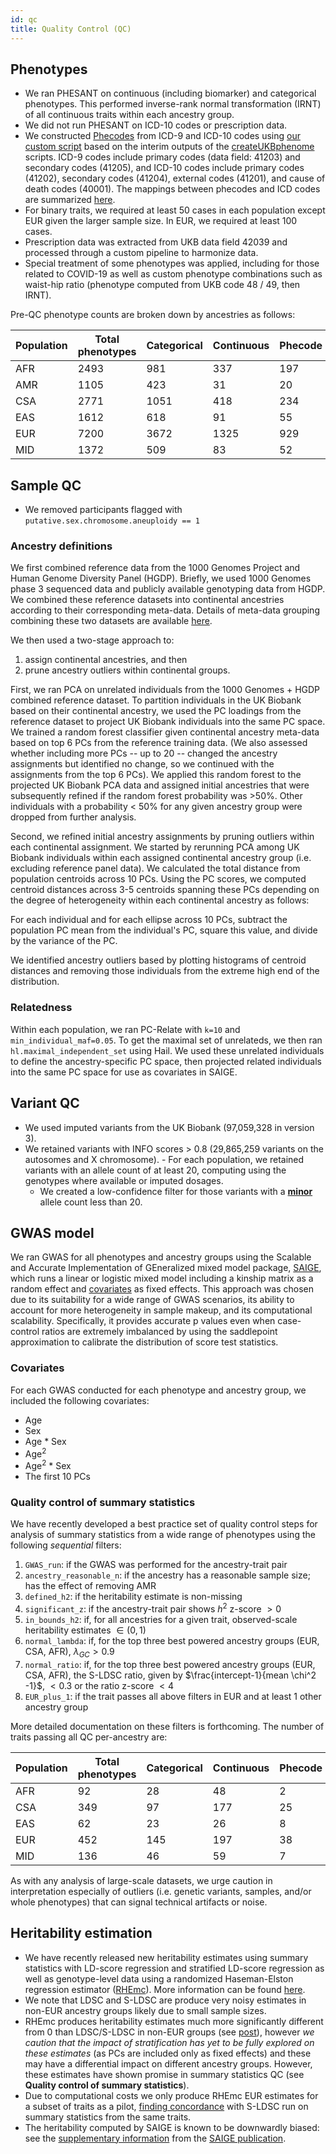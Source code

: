 ```yaml
---
id: qc
title: Quality Control (QC)
---
```


## Phenotypes

- We ran PHESANT on continuous (including biomarker) and categorical phenotypes. This performed inverse-rank normal transformation (IRNT) of all continuous traits within each ancestry group.
- We did not run PHESANT on ICD-10 codes or prescription data.
- We constructed [Phecodes](https://phewascatalog.org/phecodes_icd10) from ICD-9 and ICD-10 codes using [our custom script](https://github.com/atgu/ukbb_pan_ancestry/blob/master/assign_phecodes.py) based on the interim outputs of the [createUKBphenome](https://github.com/umich-cphds/createUKBphenome) scripts. ICD-9 codes include primary codes (data field: 41203) and secondary codes (41205), and ICD-10 codes include primary codes (41202), secondary codes (41204), external codes (41201), and cause of death codes (40001). The mappings between phecodes and ICD codes are summarized [here](https://github.com/atgu/ukbb_pan_ancestry/blob/master/data/UKB_Phecode_v1.2b1_ICD_Mapping.txt).
- For binary traits, we required at least 50 cases in each population except EUR given the larger sample size. In EUR, we required at least 100 cases.
- Prescription data was extracted from UKB data field 42039 and processed through a custom pipeline to harmonize data.
- Special treatment of some phenotypes was applied, including for those related to COVID-19 as well as custom phenotype combinations such as waist-hip ratio (phenotype computed from UKB code 48 / 49, then IRNT).

Pre-QC phenotype counts are broken down by ancestries as follows:

| Population   | Total phenotypes | Categorical | Continuous | Phecode | ICD-10 | Biomarkers | Prescriptions |
|-------|----------------|------------|---------|-------|-------------|------------|---------------|
| AFR |          2493 |        981 |     337 |   197 |        725  |         30 |           223 |
| AMR |          1105 |        423 |      31 |    20 |        561  |         30 |            40 |
| CSA |          2771 |       1051 |     418 |   234 |        719  |         30 |           319 |
| EAS |          1612 |        618 |      91 |    55 |        714  |         29 |           105 |
| EUR |          7200 |       3672 |    1325 |   929 |        800  |         30 |           444 |
| MID |          1372 |        509 |      83 |    52 |        591  |         30 |           107 |


## Sample QC

- We removed participants flagged with `putative.sex.chromosome.aneuploidy == 1`

### Ancestry definitions

We first combined reference data from the 1000 Genomes Project and Human Genome Diversity Panel (HGDP). Briefly, we used 1000 Genomes phase 3 sequenced data and publicly available genotyping data from HGDP. We combined these reference datasets into continental ancestries according to their corresponding meta-data. Details of meta-data grouping combining these two datasets are available [here](https://docs.google.com/spreadsheets/d/1jenSz_HnbA1kBESaUmur3Ob72-EPXJgfUWhbz5UdltA/edit#gid=433808438).

We then used a two-stage approach to: 
1. assign continental ancestries, and then
2. prune ancestry outliers within continental groups. 

First, we ran PCA on unrelated individuals from the 1000 Genomes + HGDP combined reference dataset. To partition individuals in the UK Biobank based on their continental ancestry, we used the PC loadings from the reference dataset to project UK Biobank individuals into the same PC space. We trained a random forest classifier given continental ancestry meta-data based on top 6 PCs from the reference training data. (We also assessed whether including more PCs -- up to 20 -- changed the ancestry assignments but identified no change, so we continued with the assignments from the top 6 PCs). We applied this random forest to the projected UK Biobank PCA data and assigned initial ancestries that were subsequently refined if the random forest probability was >50%. Other individuals with a probability < 50% for any given ancestry group were dropped from further analysis. 

Second, we refined initial ancestry assignments by pruning outliers within each continental assignment. We started by rerunning PCA among UK Biobank individuals within each assigned continental ancestry group (i.e. excluding reference panel data). We calculated the total distance from population centroids across 10 PCs. Using the PC scores, we computed centroid distances across 3-5 centroids spanning these PCs depending on the degree of heterogeneity within each continental ancestry as follows:

For each individual and for each ellipse across 10 PCs, subtract the population PC mean from the individual's PC, square this value, and divide by the variance of the PC.

We identified ancestry outliers based by plotting histograms of centroid distances and removing those individuals from the extreme high end of the distribution.

### Relatedness

Within each population, we ran PC-Relate with `k=10` and `min_individual_maf=0.05`. To get the maximal set of unrelateds, we then ran `hl.maximal_independent_set` using Hail. We used these unrelated individuals to define the ancestry-specific PC space, then projected related individuals into the same PC space for use as covariates in SAIGE.

## Variant QC

- We used imputed variants from the UK Biobank (97,059,328 in version 3). 
- We retained variants with INFO scores > 0.8 (29,865,259 variants on the autosomes and X chromosome). - For each population, we retained variants with an allele count of at least 20, computing using the genotypes where available or imputed dosages.
  - We created a low-confidence filter for those variants with a <b><u>minor</u></b> allele count less than 20.

## GWAS model

We ran GWAS for all phenotypes and ancestry groups using the Scalable and Accurate Implementation of GEneralized mixed model package, [SAIGE](https://www.nature.com/articles/s41588-018-0184-y), which runs a linear or logistic mixed model including a kinship matrix as a random effect and [covariates](https://github.com/atgu/ukbb_pan_ancestry/wiki/QC/_edit#covariates) as fixed effects. This approach was chosen due to its suitability for a wide range of GWAS scenarios, its ability to account for more heterogeneity in sample makeup, and its computational scalability. Specifically, it provides accurate p values even when case-control ratios are extremely imbalanced by using the saddlepoint approximation to calibrate the distribution of score test statistics.

### Covariates

For each GWAS conducted for each phenotype and ancestry group, we included the following covariates:
- Age
- Sex
- Age * Sex
- Age<sup>2</sup>
- Age<sup>2</sup> * Sex
- The first 10 PCs

### Quality control of summary statistics

We have recently developed a best practice set of quality control steps for analysis of summary statistics from a wide range of phenotypes using the following *sequential* filters:

1. `GWAS_run`: if the GWAS was performed for the ancestry-trait pair
2. `ancestry_reasonable_n`: if the ancestry has a reasonable sample size; has the effect of removing AMR
3. `defined_h2`: if the heritability estimate is non-missing
4. `significant_z`: if the ancestry-trait pair shows $h^2$ z-score $> 0$
5. `in_bounds_h2`: if, for all ancestries for a given trait, observed-scale heritability estimates $\in (0,1)$
6. `normal_lambda`: if, for the top three best powered ancestry groups (EUR, CSA, AFR), $\lambda_{GC} > 0.9$
7. `normal_ratio`: if, for the top three best powered ancestry groups (EUR, CSA, AFR), the S-LDSC ratio, given by $\frac{intercept-1}{mean \chi^2 -1}$, $< 0.3$ or the ratio z-score $< 4$
8. `EUR_plus_1`: if the trait passes all above filters in EUR and at least 1 other ancestry group

More detailed documentation on these filters is forthcoming. The number of traits passing all QC per-ancestry are:

| Population   | Total phenotypes | Categorical | Continuous | Phecode | ICD-10 | Biomarkers | Prescriptions |
|-------|----------------|------------|---------|-------|-------------|------------|---------------|
| AFR |          92 |        28 |     48 |   2 |        2  |         4 |           8 |
| CSA |          349 |       97 |     177 |   25 |        13  |         21 |           16 |
| EAS |          62 |        23 |      26 |    8 |        2  |         2 |           1 |
| EUR |          452 |       145 |    197 |   38 |        24  |         21 |           27 |
| MID |          136 |        46 |      59 |    7 |        8  |         7 |           9 |

As with any analysis of large-scale datasets, we urge caution in interpretation especially of outliers (i.e. genetic variants, samples, and/or whole phenotypes) that can signal technical artifacts or noise.

## Heritability estimation

- We have recently released new heritability estimates using summary statistics with LD-score regression and stratified LD-score regression as well as genotype-level data using a randomized Haseman-Elston regression estimator ([RHEmc](https://doi.org/10.1038%2Fs41467-020-17576-9)). More information can be found [here](https://pan.ukbb.broadinstitute.org/docs/heritability).
- We note that LDSC and S-LDSC are produce very noisy estimates in non-EUR ancestry groups likely due to small sample sizes.
- RHEmc produces heritability estimates much more significantly different from 0 than LDSC/S-LDSC in non-EUR groups (see [post](https://pan.ukbb.broadinstitute.org/blog/2022/04/11/h2-qc-updated-sumstats)), however *we caution that the impact of stratification has yet to be fully explored on these estimates* (as PCs are included only as fixed effects) and these may have a differential impact on different ancestry groups. However, these estimates have shown promise in summary statistics QC (see **Quality control of summary statistics**).
- Due to computational costs we only produce RHEmc EUR estimates for a subset of traits as a pilot, [finding concordance](https://pan.ukbb.broadinstitute.org/blog/2022/04/11/h2-qc-updated-sumstats) with S-LDSC run on summary statistics from the same traits.
- The heritability computed by SAIGE is known to be downwardly biased: see the [supplementary information](https://static-content.springer.com/esm/art%3A10.1038%2Fs41588-018-0184-y/MediaObjects/41588_2018_184_MOESM1_ESM.pdf) from the [SAIGE publication](https://www.nature.com/articles/s41588-018-0184-y).